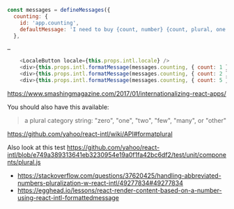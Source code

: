 ```javascript
const messages = defineMessages({
  counting: {
    id: 'app.counting',
    defaultMessage: 'I need to buy {count, number} {count, plural, one {apple} other {apples}}'
  },

…

    <LocaleButton locale={this.props.intl.locale} />
    <div>{this.props.intl.formatMessage(messages.counting, { count: 1 })}</div>
    <div>{this.props.intl.formatMessage(messages.counting, { count: 2 })}</div>
    <div>{this.props.intl.formatMessage(messages.counting, { count: 5 })}</div>
```

https://www.smashingmagazine.com/2017/01/internationalizing-react-apps/

You should also have this available:

>a plural category string: "zero", "one", "two", "few", "many", or "other"

https://github.com/yahoo/react-intl/wiki/API#formatplural

Also look at this test https://github.com/yahoo/react-intl/blob/e749a389313641eb3230954e19a0f1fa42bc6df2/test/unit/components/plural.js

- https://stackoverflow.com/questions/37620425/handling-abbreviated-numbers-pluralization-w-react-intl/49277834#49277834
- https://egghead.io/lessons/react-render-content-based-on-a-number-using-react-intl-formattedmessage